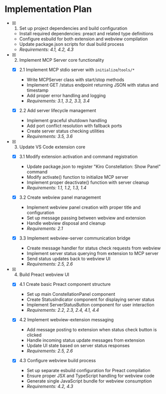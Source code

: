# Implementation Plan

- [x] 1. Set up project dependencies and build configuration
  - Install required dependencies: preact and related type definitions
  - Configure esbuild for both extension and webview compilation
  - Update package.json scripts for dual build process
  - _Requirements: 4.1, 4.2, 4.3_

- [x] 2. Implement MCP Server core functionality
  - [x] 2.1 Implement MCP stdio server with `initialize`/`tools/*`
    - Write MCPServer class with start/stop methods
    - Implement GET /status endpoint returning JSON with status and timestamp
    - Add proper error handling and logging
    - _Requirements: 3.1, 3.2, 3.3, 3.4_

  - [x] 2.2 Add server lifecycle management
    - Implement graceful shutdown handling
    - Add port conflict resolution with fallback ports
    - Create server status checking utilities
    - _Requirements: 3.5, 3.6_

- [x] 3. Update VS Code extension core
  - [x] 3.1 Modify extension activation and command registration
    - Update package.json to register "Kiro Constellation: Show Panel" command
    - Modify activate() function to initialize MCP server
    - Implement proper deactivate() function with server cleanup
    - _Requirements: 1.1, 1.2, 1.3, 1.4_

  - [x] 3.2 Create webview panel management
    - Implement webview panel creation with proper title and configuration
    - Set up message passing between webview and extension
    - Handle webview disposal and cleanup
    - _Requirements: 2.1_

  - [x] 3.3 Implement webview-server communication bridge
    - Create message handler for status check requests from webview
    - Implement server status querying from extension to MCP server
    - Send status updates back to webview UI
    - _Requirements: 2.5, 2.6_

- [x] 4. Build Preact webview UI
  - [x] 4.1 Create basic Preact component structure
    - Set up main ConstellationPanel component
    - Create StatusIndicator component for displaying server status
    - Implement ServerStatusButton component for user interaction
    - _Requirements: 2.2, 2.3, 2.4, 4.1, 4.4_

  - [x] 4.2 Implement webview-extension messaging
    - Add message posting to extension when status check button is clicked
    - Handle incoming status update messages from extension
    - Update UI state based on server status responses
    - _Requirements: 2.5, 2.6_

  - [x] 4.3 Configure webview build process
    - Set up separate esbuild configuration for Preact compilation
    - Ensure proper JSX and TypeScript handling for webview code
    - Generate single JavaScript bundle for webview consumption
    - _Requirements: 4.2, 4.3_